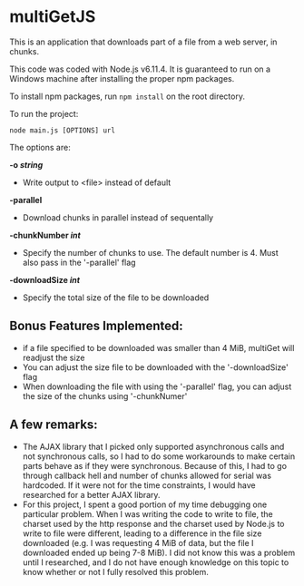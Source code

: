 # multiGetJS

This is an application that downloads part of a file from a web server, in chunks.

This code was coded with Node.js v6.11.4. It is guaranteed to run on a Windows machine after installing the proper npm packages.

To install npm packages, run `npm install` on the root directory.
	
To run the project:

```
node main.js [OPTIONS] url
```

The options are:

__-o *string*__
- Write output to \<file\> instead of default

__-parallel__
- Download chunks in parallel instead of sequentally

__-chunkNumber *int*__
- Specify the number of chunks to use. The default number is 4. Must also pass in the '-parallel' flag

__-downloadSize *int*__
- Specify the total size of the file to be downloaded

## Bonus Features Implemented:
- if a file specified to be downloaded was smaller than 4 MiB, multiGet will readjust the size
- You can adjust the size file to be downloaded with the '-downloadSize' flag
- When downloading the file with using the '-parallel' flag, you can adjust the size of the chunks using '-chunkNumer'


## A few remarks:
- The AJAX library that I picked only supported asynchronous calls and not synchronous calls, so I had to do some workarounds to make certain parts behave as if they were synchronous. Because of this, I had to go through callback hell and number of chunks allowed for serial was hardcoded. If it were not for the time constraints, I would have researched for a better AJAX library.
- For this project, I spent a good portion of my time debugging one particular problem. When I was writing the code to write to file, the charset used by the http response and the charset used by Node.js to write to file were different, leading to a difference in the file size downloaded (e.g. I was requesting 4 MiB of data, but the file I downloaded ended up being 7-8 MiB). I did not know this was a problem until I researched, and I do not have enough knowledge on this topic to know whether or not I fully resolved this problem.
